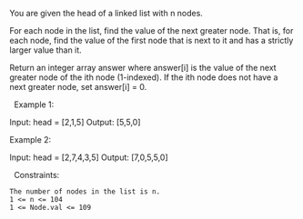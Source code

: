 You are given the head of a linked list with n nodes.

For each node in the list, find the value of the next greater node. That is, for each node, find the value of the first node that is next to it and has a strictly larger value than it.

Return an integer array answer where answer[i] is the value of the next greater node of the ith node (1-indexed). If the ith node does not have a next greater node, set answer[i] = 0.

 
Example 1:

Input: head = [2,1,5]
Output: [5,5,0]


Example 2:

Input: head = [2,7,4,3,5]
Output: [7,0,5,5,0]


 
Constraints:


	The number of nodes in the list is n.
	1 <= n <= 104
	1 <= Node.val <= 109

